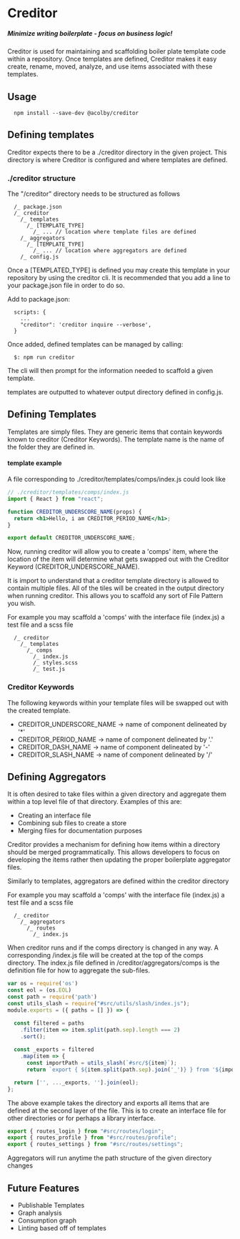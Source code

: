 # Creditor

##### Minimize writing boilerplate - focus on business logic!

Creditor is used for maintaining and scaffolding boiler plate template code within a repository. Once templates are defined, Creditor makes it easy create, rename, moved, analyze, and use items associated with these templates.

## Usage

```
  npm install --save-dev @acolby/creditor
```

## Defining templates

Creditor expects there to be a ./creditor directory in the given project. This directory is where Creditor is configured and where templates are defined.

### ./creditor structure

The "/creditor" directory needs to be structured as follows

```
  /_ package.json
  /_ creditor
    /_ templates
      /_ [TEMPLATE_TYPE]
        /_ ... // location where template files are defined
    /_ aggregators
      /_ [TEMPLATE_TYPE]
        /_ ... // location where aggregators are defined
    /_ config.js
```

Once a [TEMPLATED_TYPE] is defined you may create this template in your repository by using the creditor cli. It is recommended that you add a line to your package.json file in order to do so.

Add to package.json:

```
  scripts: {
    ...
    "creditor": 'creditor inquire --verbose',
  }
```

Once added, defined templates can be managed by calling:

```
  $: npm run creditor
```

The cli will then prompt for the information needed to scaffold a given template.

templates are outputted to whatever output directory defined in config.js.

## Defining Templates

Templates are simply files. They are generic items that contain keywords known to creditor (Creditor Keywords). The template name is the name of the folder they are defined in.

#### template example

A file corresponding to ./creditor/templates/comps/index.js could look like

```jsx
// ./creditor/templates/comps/index.js
import { React } from "react";

function CREDITOR_UNDERSCORE_NAME(props) {
  return <h1>Hello, i am CREDITOR_PERIOD_NAME</h1>;
}

export default CREDITOR_UNDERSCORE_NAME;
```

Now, running creditor will allow you to create a 'comps' item, where the location of the item will determine what gets swapped out with the Creditor Keyword (CREDITOR_UNDERSCORE_NAME).

It is import to understand that a creditor template directory is allowed to contain multiple files. All of the tiles will be created in the output directory when running creditor. This allows you to scaffold any sort of File Pattern you wish.

For example you may scaffold a 'comps' with the interface file (index.js) a test file and a scss file

```
  /_ creditor
    /_ templates
      /_ comps
        /_ index.js
        /_ styles.scss
        /_ test.js
```

### Creditor Keywords

The following keywords within your template files will be swapped out with the created template.

- CREDITOR_UNDERSCORE_NAME -> name of component delineated by '\*'
- CREDITOR_PERIOD_NAME -> name of component delineated by '.'
- CREDITOR_DASH_NAME -> name of component delineated by '-'
- CREDITOR_SLASH_NAME -> name of component delineated by '/'

## Defining Aggregators

It is often desired to take files within a given directory and aggregate them within a top level file of that directory. Examples of this are:

- Creating an interface file
- Combining sub files to create a store
- Merging files for documentation purposes

Creditor provides a mechanism for defining how items within a directory should be merged programmatically. This allows developers to focus on developing the items rather then updating the proper boilerplate aggregator files.

Similarly to templates, aggregators are defined within the creditor directory

For example you may scaffold a 'comps' with the interface file (index.js) a test file and a scss file

```
  /_ creditor
    /_ aggregators
      /_ routes
        /_ index.js
```

When creditor runs and if the comps directory is changed in any way. A corresponding /index.js file will be created at the top of the comps directory. The index.js file defined in /creditor/aggregators/comps is the definition file for how to aggregate the sub-files.

```js
var os = require('os')
const eol = (os.EOL)
const path = require('path')
const utils_slash = require("#src/utils/slash/index.js");
module.exports = ({ paths = [] }) => {

  const filtered = paths
    .filter(item => item.split(path.sep).length === 2)
    .sort();
  
  const _exports = filtered
    .map(item => {
      const importPath = utils_slash(`#src/${item}`);
      return `export { ${item.split(path.sep).join('_')} } from '${importPath}';`});  //incorporate path.sep

  return ['', ..._exports, ''].join(eol);
};
```

The above example takes the directory and exports all items that are defined at the second layer of the file. This is to create an interface file for other directories or for perhaps a library interface.

```js
export { routes_login } from "#src/routes/login";
export { routes_profile } from "#src/routes/profile";
export { routes_settings } from "#src/routes/settings";
```

Aggregators will run anytime the path structure of the given directory changes

## Future Features

- Publishable Templates
- Graph analysis
- Consumption graph
- Linting based off of templates
